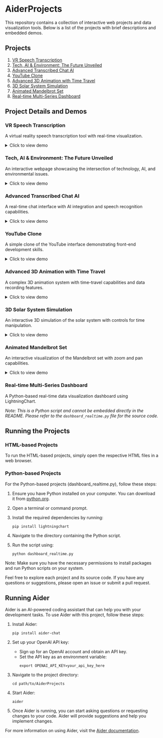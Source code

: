 # AiderProjects

This repository contains a collection of interactive web projects and data visualization tools. Below is a list of the projects with brief descriptions and embedded demos.

## Projects

1. [VR Speech Transcription](#vr-speech-transcription)
2. [Tech, AI & Environment: The Future Unveiled](#tech-ai--environment-the-future-unveiled)
3. [Advanced Transcribed Chat AI](#advanced-transcribed-chat-ai)
4. [YouTube Clone](#youtube-clone)
5. [Advanced 3D Animation with Time Travel](#advanced-3d-animation-with-time-travel)
6. [3D Solar System Simulation](#3d-solar-system-simulation)
7. [Animated Mandelbrot Set](#animated-mandelbrot-set)
8. [Real-time Multi-Series Dashboard](#real-time-multi-series-dashboard)

## Project Details and Demos

### VR Speech Transcription

A virtual reality speech transcription tool with real-time visualization.

<details>
<summary>Click to view demo</summary>

[Open VR Speech Transcription Demo](https://htmlpreview.github.io/?https://github.com/ajinkyagorad/AiderProjects/blob/main/transcription.html)

</details>

### Tech, AI & Environment: The Future Unveiled

An interactive webpage showcasing the intersection of technology, AI, and environmental issues.

<details>
<summary>Click to view demo</summary>

[Open Tech, AI & Environment Demo](https://htmlpreview.github.io/?https://github.com/ajinkyagorad/AiderProjects/blob/main/tech_ai_environment.html)

</details>

### Advanced Transcribed Chat AI

A real-time chat interface with AI integration and speech recognition capabilities.

<details>
<summary>Click to view demo</summary>

[Open Advanced Transcribed Chat AI Demo](https://htmlpreview.github.io/?https://github.com/ajinkyagorad/AiderProjects/blob/main/transcribed_chat_ai.html)

</details>

### YouTube Clone

A simple clone of the YouTube interface demonstrating front-end development skills.

<details>
<summary>Click to view demo</summary>

[Open YouTube Clone Demo](https://htmlpreview.github.io/?https://github.com/ajinkyagorad/AiderProjects/blob/main/youtube_clone.html)

</details>

### Advanced 3D Animation with Time Travel

A complex 3D animation system with time-travel capabilities and data recording features.

<details>
<summary>Click to view demo</summary>

[Open Advanced 3D Animation Demo](https://htmlpreview.github.io/?https://github.com/ajinkyagorad/AiderProjects/blob/main/advanced_3d_animation.html)

</details>

### 3D Solar System Simulation

An interactive 3D simulation of the solar system with controls for time manipulation.

<details>
<summary>Click to view demo</summary>

[Open 3D Solar System Simulation Demo](https://htmlpreview.github.io/?https://github.com/ajinkyagorad/AiderProjects/blob/main/solar_system.html)

</details>

### Animated Mandelbrot Set

An interactive visualization of the Mandelbrot set with zoom and pan capabilities.

<details>
<summary>Click to view demo</summary>

[Open Animated Mandelbrot Set Demo](https://htmlpreview.github.io/?https://github.com/ajinkyagorad/AiderProjects/blob/main/mandelbrot.html)

</details>

### Real-time Multi-Series Dashboard

A Python-based real-time data visualization dashboard using LightningChart.

*Note: This is a Python script and cannot be embedded directly in the README. Please refer to the `dashboard_realtime.py` file for the source code.*

## Running the Projects

### HTML-based Projects

To run the HTML-based projects, simply open the respective HTML files in a web browser.

### Python-based Projects

For the Python-based projects (dashboard_realtime.py), follow these steps:

1. Ensure you have Python installed on your computer. You can download it from [python.org](https://www.python.org/downloads/).

2. Open a terminal or command prompt.

3. Install the required dependencies by running:
   ```
   pip install lightningchart
   ```

4. Navigate to the directory containing the Python script.

5. Run the script using:
   ```
   python dashboard_realtime.py
   ```

Note: Make sure you have the necessary permissions to install packages and run Python scripts on your system.

Feel free to explore each project and its source code. If you have any questions or suggestions, please open an issue or submit a pull request.

## Running Aider

Aider is an AI-powered coding assistant that can help you with your development tasks. To use Aider with this project, follow these steps:

1. Install Aider:
   ```
   pip install aider-chat
   ```

2. Set up your OpenAI API key:
   - Sign up for an OpenAI account and obtain an API key.
   - Set the API key as an environment variable:
     ```
     export OPENAI_API_KEY=your_api_key_here
     ```

3. Navigate to the project directory:
   ```
   cd path/to/AiderProjects
   ```

4. Start Aider:
   ```
   aider
   ```

5. Once Aider is running, you can start asking questions or requesting changes to your code. Aider will provide suggestions and help you implement changes.

For more information on using Aider, visit the [Aider documentation](https://aider.chat/docs/).
